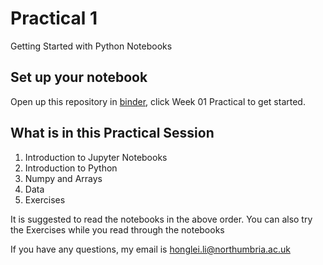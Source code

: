 # Practical 1
Getting Started with Python Notebooks

## Set up your notebook 
Open up this repository in [binder](https://github.com/Hongleili/KF5012-AI-Stream), click Week 01 Practical to get started.

## What is in this Practical Session
1. Introduction to Jupyter Notebooks
2. Introduction to Python
3. Numpy and Arrays
4. Data
5. Exercises

It is suggested to read the notebooks in the above order. You can also try the Exercises while you read through the notebooks

If you have any questions, my email is honglei.li@northumbria.ac.uk
